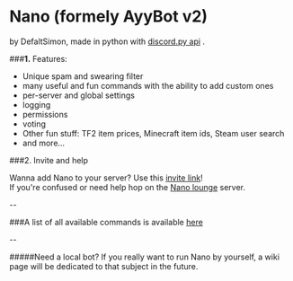 # Nano (formely AyyBot v2)
by DefaltSimon, made in python with [discord.py api](https://github.com/Rapptz/discord.py) .

###**1.** Features:
- Unique spam and swearing filter
- many useful and fun commands with the ability to add custom ones
- per-server and global settings
- logging
- permissions
- voting
- Other fun stuff: TF2 item prices, Minecraft item ids, Steam user search  
- and more...

###2. Invite and help  
  
Wanna add Nano to your server? Use this [invite link](https://discordapp.com/oauth2/authorize?client_id=171632249459048448&scope=bot&permissions=0x510917638)!  
If you're confused or need help hop on the [Nano lounge](https://discord.gg/FZJB6UJ) server.  

--
  
###A list of all available commands is available [here](https://github.com/DefaltSimon/Nano/wiki/Commands-list)  

--  

#####Need a local bot?
If you really want to run Nano by yourself, a wiki page will be dedicated to that subject in the future.

